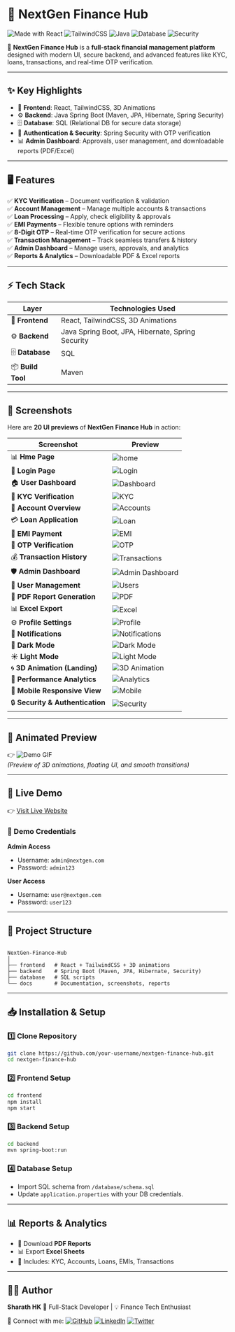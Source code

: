 
# 🌟 NextGen Finance Hub

![Made with React](https://img.shields.io/badge/Frontend-React-blue?logo=react)
![TailwindCSS](https://img.shields.io/badge/Styling-TailwindCSS-38bdf8?logo=tailwindcss)
![Java](https://img.shields.io/badge/Backend-Java%20Spring%20Boot-orange?logo=java)
![Database](https://img.shields.io/badge/Database-SQL-green?logo=mysql)
![Security](https://img.shields.io/badge/Security-Spring%20Security-critical?logo=springsecurity)

🚀 **NextGen Finance Hub** is a **full-stack financial management platform** designed with modern UI, secure backend, and advanced features like KYC, loans, transactions, and real-time OTP verification.

---

## ✨ Key Highlights

- 🎨 **Frontend**: React, TailwindCSS, 3D Animations  
- ⚙️ **Backend**: Java Spring Boot (Maven, JPA, Hibernate, Spring Security)  
- 🗄️ **Database**: SQL (Relational DB for secure data storage)  
- 🔑 **Authentication & Security**: Spring Security with OTP verification  
- 📊 **Admin Dashboard**: Approvals, user management, and downloadable reports (PDF/Excel)  

---

## 🖥️ Features

✅ **KYC Verification** – Document verification & validation  
✅ **Account Management** – Manage multiple accounts & transactions  
✅ **Loan Processing** – Apply, check eligibility & approvals  
✅ **EMI Payments** – Flexible tenure options with reminders  
✅ **8-Digit OTP** – Real-time OTP verification for secure actions  
✅ **Transaction Management** – Track seamless transfers & history  
✅ **Admin Dashboard** – Manage users, approvals, and analytics  
✅ **Reports & Analytics** – Downloadable PDF & Excel reports  

---

## ⚡ Tech Stack

| Layer      | Technologies Used |
|------------|------------------|
| 🎨 **Frontend** | React, TailwindCSS, 3D Animations |
| ⚙️ **Backend** | Java Spring Boot, JPA, Hibernate, Spring Security |
| 🗄️ **Database** | SQL |
| 📦 **Build Tool** | Maven |

---

## 📸 Screenshots

Here are **20 UI previews** of **NextGen Finance Hub** in action:

| Screenshot | Preview |
|------------|---------|
| 📊  **Hme Page** | ![home](https://github.com/Sharathhk122/bank-management-system-java-full-stact-project/blob/main/Screenshot%20(1).png) |
| 🔐 **Login Page** | ![Login](https://github.com/Sharathhk122/bank-management-system-java-full-stact-project/blob/main/Screenshot%20(1).png) |
| 🏠 **User Dashboard** | ![Dashboard](https://github.com/Sharathhk122/bank-management-system-java-full-stact-project/blob/main/Screenshot%20(1).png) |
| 🪪 **KYC Verification** | ![KYC](https://github.com/Sharathhk122/bank-management-system-java-full-stact-project/blob/main/Screenshot%20(1).png) |
| 🏦 **Account Overview** | ![Accounts](https://github.com/Sharathhk122/bank-management-system-java-full-stact-project/blob/main/Screenshot%20(1).png) |
| 💳 **Loan Application** | ![Loan](https://github.com/Sharathhk122/bank-management-system-java-full-stact-project/blob/main/Screenshot%20(1).png) |
| 📅 **EMI Payment** | ![EMI](https://github.com/Sharathhk122/bank-management-system-java-full-stact-project/blob/main/Screenshot%20(1).png) |
| 🔑 **OTP Verification** | ![OTP](https://github.com/Sharathhk122/bank-management-system-java-full-stact-project/blob/main/Screenshot%20(1).png) |
| 💰 **Transaction History** | ![Transactions](https://github.com/Sharathhk122/bank-management-system-java-full-stact-project/blob/main/Screenshot%20(1).png) |
| 🛡️ **Admin Dashboard** | ![Admin Dashboard](https://github.com/Sharathhk122/bank-management-system-java-full-stact-project/blob/main/Screenshot%20(1).png) |
| 👥 **User Management** | ![Users](https://github.com/Sharathhk122/bank-management-system-java-full-stact-project/blob/main/Screenshot%20(1).png) |
| 📑 **PDF Report Generation** | ![PDF](https://github.com/Sharathhk122/bank-management-system-java-full-stact-project/blob/main/Screenshot%20(1).png) |
| 📊 **Excel Export** | ![Excel](https://github.com/Sharathhk122/bank-management-system-java-full-stact-project/blob/main/Screenshot%20(1).png) |
| ⚙️ **Profile Settings** | ![Profile](https://github.com/Sharathhk122/bank-management-system-java-full-stact-project/blob/main/Screenshot%20(1).png) |
| 🔔 **Notifications** | ![Notifications](https://github.com/Sharathhk122/bank-management-system-java-full-stact-project/blob/main/Screenshot%20(1).png) |
| 🌙 **Dark Mode** | ![Dark Mode](https://github.com/Sharathhk122/bank-management-system-java-full-stact-project/blob/main/Screenshot%20(1).png) |
| ☀️ **Light Mode** | ![Light Mode](https://github.com/Sharathhk122/bank-management-system-java-full-stact-project/blob/main/Screenshot%20(1).png) |
| 🌀 **3D Animation (Landing)** | ![3D Animation](https://github.com/Sharathhk122/bank-management-system-java-full-stact-project/blob/main/Screenshot%20(1).png) |
| 🚀 **Performance Analytics** | ![Analytics](https://github.com/Sharathhk122/bank-management-system-java-full-stact-project/blob/main/Screenshot%20(1).png) |
| 📱 **Mobile Responsive View** | ![Mobile](https://github.com/Sharathhk122/bank-management-system-java-full-stact-project/blob/main/Screenshot%20(1).png) |
| 🔒 **Security & Authentication** | ![Security](https://github.com/Sharathhk122/bank-management-system-java-full-stact-project/blob/main/Screenshot%20(1).png) |

---

## 🎥 Animated Preview

👉 ![Demo GIF](docs/screenshots/nextgen-demo.gif)  
*(Preview of 3D animations, floating UI, and smooth transitions)*  

---

## 🚀 Live Demo

👉 [Visit Live Website](https://nextgen-finance-hub.onrender.com/)  

### 🔑 Demo Credentials

**Admin Access**  
- Username: `admin@nextgen.com`  
- Password: `admin123`  

**User Access**  
- Username: `user@nextgen.com`  
- Password: `user123`  

---

## 📂 Project Structure

```

NextGen-Finance-Hub
│
├── frontend   # React + TailwindCSS + 3D animations
├── backend    # Spring Boot (Maven, JPA, Hibernate, Security)
├── database   # SQL scripts
└── docs       # Documentation, screenshots, reports

````

---

## 📥 Installation & Setup

### 1️⃣ Clone Repository
```bash
git clone https://github.com/your-username/nextgen-finance-hub.git
cd nextgen-finance-hub
````

### 2️⃣ Frontend Setup

```bash
cd frontend
npm install
npm start
```

### 3️⃣ Backend Setup

```bash
cd backend
mvn spring-boot:run
```

### 4️⃣ Database Setup

* Import SQL schema from `/database/schema.sql`
* Update `application.properties` with your DB credentials.

---

## 📊 Reports & Analytics

* 📄 Download **PDF Reports**
* 📊 Export **Excel Sheets**
* 📌 Includes: KYC, Accounts, Loans, EMIs, Transactions

---

## 👨‍💻 Author

**Sharath HK**
💼 Full-Stack Developer | 💡 Finance Tech Enthusiast

🔗 Connect with me:
[![GitHub](https://img.shields.io/badge/GitHub-000?logo=github)](https://github.com/sharathhk122)
[![LinkedIn](https://img.shields.io/badge/LinkedIn-0e76a8?logo=linkedin)](https://linkedin.com/in/your-profile)
[![Twitter](https://img.shields.io/badge/Twitter-1DA1F2?logo=twitter)](https://twitter.com/your-handle)

